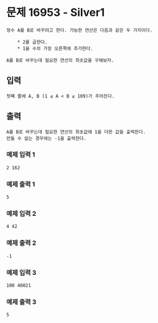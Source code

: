 # 문제 16953 - Silver1
    정수 A를 B로 바꾸려고 한다. 가능한 연산은 다음과 같은 두 가지이다.
    
        * 2를 곱한다.
        * 1을 수의 가장 오른쪽에 추가한다.
    
    A를 B로 바꾸는데 필요한 연산의 최솟값을 구해보자.

## 입력
    첫째 줄에 A, B (1 ≤ A < B ≤ 109)가 주어진다.

## 출력
    A를 B로 바꾸는데 필요한 연산의 최솟값에 1을 더한 값을 출력한다.
    만들 수 없는 경우에는 -1을 출력한다.

### 예제 입력 1
    2 162
### 예제 출력 1
    5
### 예제 입력 2
    4 42
### 예제 출력 2
    -1
### 예제 입력 3
    100 40021
### 예제 출력 3
    5